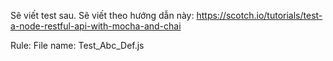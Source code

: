 Sẽ viết test sau. Sẽ viết theo hướng dẫn này: https://scotch.io/tutorials/test-a-node-restful-api-with-mocha-and-chai

Rule: 
File name: Test_Abc_Def.js